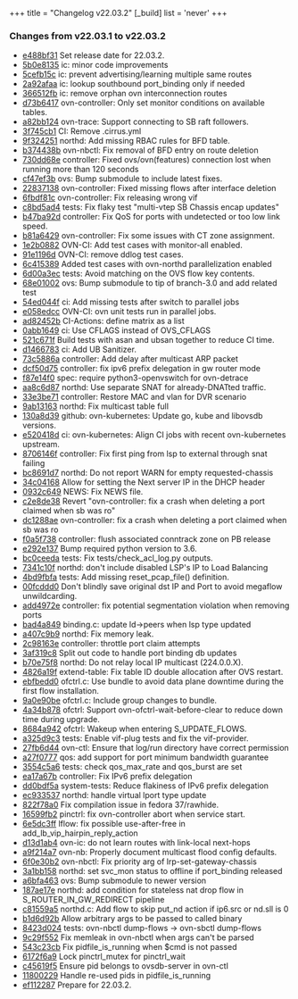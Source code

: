 +++
title = "Changelog v22.03.2"
[_build]
  list = 'never'
+++

### Changes from v22.03.1 to v22.03.2

- [e488bf31](https://github.com/ovn-org/ovn/commit/e488bf310092cce7bea62cfaf108637426cbf688) Set release date for 22.03.2.
- [5b0e8135](https://github.com/ovn-org/ovn/commit/5b0e81354028972a06c4bc83f447334f5eb8ac1d) ic: minor code improvements
- [5cefb15c](https://github.com/ovn-org/ovn/commit/5cefb15c7a9ec17e8b5f04f1728a9f57e677a199) ic: prevent advertising/learning multiple same routes
- [2a92afaa](https://github.com/ovn-org/ovn/commit/2a92afaad1b45b7edff9a45fc52fa822857d66b0) ic: lookup southbound port_binding only if needed
- [366512fb](https://github.com/ovn-org/ovn/commit/366512fb66eb78839bb9967ccbd9fc7a6d641289) ic: remove orphan ovn interconnection routes
- [d73b6417](https://github.com/ovn-org/ovn/commit/d73b64173b9cda387ffe29724992e5f0acf2742c) ovn-controller: Only set monitor conditions on available tables.
- [a82bb124](https://github.com/ovn-org/ovn/commit/a82bb124e00f3a4abaef8c5c978b411400791b9d) ovn-trace: Support connecting to SB raft followers.
- [3f745cb1](https://github.com/ovn-org/ovn/commit/3f745cb1d195dcea799651626ebeda980b2f7182) CI: Remove .cirrus.yml
- [9f324251](https://github.com/ovn-org/ovn/commit/9f32425139a3cbd8eee5e895e5548f6a2be7e7c5) northd: Add missing RBAC rules for BFD table.
- [b374438b](https://github.com/ovn-org/ovn/commit/b374438bf39e8a9abf2da9bc5a23d0d66d32df31) ovn-nbctl: Fix removal of BFD entry on route deletion
- [730dd68e](https://github.com/ovn-org/ovn/commit/730dd68eb10d4488c1822f147852118fbc49e6e4) controller: Fixed ovs/ovn(features) connection lost when running more than 120 seconds
- [cf47ef3b](https://github.com/ovn-org/ovn/commit/cf47ef3be74c5f2321eb550476633bd29bed7de3) ovs: Bump submodule to include latest fixes.
- [22837138](https://github.com/ovn-org/ovn/commit/22837138f093e7c3d4ee4c4f2f367fb19fc06398) ovn-controller: Fixed missing flows after interface deletion
- [6fbdf81c](https://github.com/ovn-org/ovn/commit/6fbdf81cee8430c98222386d00242cfa5aa0590e) ovn-controller: Fix releasing wrong vif
- [c8bd5ad4](https://github.com/ovn-org/ovn/commit/c8bd5ad45130275155bac01feb3493f2bb548f3b) tests: Fix flaky test "multi-vtep SB Chassis encap updates"
- [b47ba92d](https://github.com/ovn-org/ovn/commit/b47ba92dd33df5452c57d09e733adcee72d145b7) controller: Fix QoS for ports with undetected or too low link speed.
- [b81a6429](https://github.com/ovn-org/ovn/commit/b81a64293470bb4d61c024403a4cbeef522eb342) ovn-controller: Fix some issues with CT zone assignment.
- [1e2b0882](https://github.com/ovn-org/ovn/commit/1e2b0882117b3a50ba943edd399703daca7a2415) OVN-CI: Add test cases with monitor-all enabled.
- [91e1196d](https://github.com/ovn-org/ovn/commit/91e1196d976cda8776eeafffd9b7978bda30500e) OVN-CI: remove ddlog test cases.
- [6c415389](https://github.com/ovn-org/ovn/commit/6c415389b41a291015ab9c9eb39356676f7a88b8) Added test cases with ovn-northd parallelization enabled
- [6d00a3ec](https://github.com/ovn-org/ovn/commit/6d00a3ec49d27ad3ec3cf7850e0d97f05674c954) tests: Avoid matching on the OVS flow key contents.
- [68e01002](https://github.com/ovn-org/ovn/commit/68e0100236f1db0dfbfbd27e57495824293b7b23) ovs: Bump submodule to tip of branch-3.0 and add related test
- [54ed044f](https://github.com/ovn-org/ovn/commit/54ed044f29dfb8d74dbabda4675022ae3c9ffaa8) ci: Add missing tests after switch to parallel jobs
- [e058edcc](https://github.com/ovn-org/ovn/commit/e058edccfdc50ffaa29860025694fea174dde12e) OVN-CI: ovn unit tests run in parallel jobs.
- [ad82452b](https://github.com/ovn-org/ovn/commit/ad82452b5c89c07a3fba70ecfd39d743aebfaae5) CI-Actions: define matrix as a list
- [0abb1649](https://github.com/ovn-org/ovn/commit/0abb16497334f66469e197b067a15babcb48358c) ci: Use CFLAGS instead of OVS_CFLAGS
- [521c671f](https://github.com/ovn-org/ovn/commit/521c671faf147ea56d21ed45eb85c68820d5e139) Build tests with asan and ubsan together to reduce CI time.
- [d1466783](https://github.com/ovn-org/ovn/commit/d1466783e8a5ef5931168fd19eb74c525872dc58) ci: Add UB Sanitizer.
- [73c5886a](https://github.com/ovn-org/ovn/commit/73c5886aafc6f9f815008a4c0cacbc7331356e2b) controller: Add delay after multicast ARP packet
- [dcf50d75](https://github.com/ovn-org/ovn/commit/dcf50d75d829ab02ad22ed0598f0d4bc9ae6febc) controller: fix ipv6 prefix delegation in gw router mode
- [f87e14f0](https://github.com/ovn-org/ovn/commit/f87e14f0e81122e5b27c3b6f9f04b7af6269be96) spec: require python3-openvswitch for ovn-detrace
- [aa8c6d87](https://github.com/ovn-org/ovn/commit/aa8c6d8725581905dc1c0b2259a63cd85b04962f) northd: Use separate SNAT for already-DNATted traffic.
- [33e3be71](https://github.com/ovn-org/ovn/commit/33e3be71a62f6fc3ef15b562609dbe1bc87dc682) controller: Restore MAC and vlan for DVR scenario
- [9ab13163](https://github.com/ovn-org/ovn/commit/9ab131634868bf407228f0089998547768aa8ea3) northd: Fix multicast table full
- [130a8d39](https://github.com/ovn-org/ovn/commit/130a8d3957803c1b59e4a30a9d27d7c5440947dd) github: ovn-kubernetes: Update go, kube and libovsdb versions.
- [e520418d](https://github.com/ovn-org/ovn/commit/e520418d1763b19e8f83ea9d9d7c57f6ab7dda76) ci: ovn-kubernetes: Align CI jobs with recent ovn-kubernetes upstream.
- [8706146f](https://github.com/ovn-org/ovn/commit/8706146f45914d86889a2c446d83c61bbd124794) controller: Fix first ping from lsp to external through snat failing
- [bc8691d7](https://github.com/ovn-org/ovn/commit/bc8691d79c510cf593a1837d566e0499ccd5b11d) northd: Do not report WARN for empty requested-chassis
- [34c04168](https://github.com/ovn-org/ovn/commit/34c04168372494823809cdcc52f4a94fb2513226) Allow for setting the Next server IP in the DHCP header
- [0932c649](https://github.com/ovn-org/ovn/commit/0932c649cbe9d90b90853b9af2af5a96be9b46fb) NEWS: Fix NEWS file.
- [c2e8de38](https://github.com/ovn-org/ovn/commit/c2e8de38242cf0e21769692b6411cfc09257eac8) Revert "ovn-controller: fix a crash when deleting a port claimed when sb was ro"
- [dc1288ae](https://github.com/ovn-org/ovn/commit/dc1288aef481d0d234256b2ccd0f7d08b4234e38) ovn-controller: fix a crash when deleting a port claimed when sb was ro
- [f0a5f738](https://github.com/ovn-org/ovn/commit/f0a5f73850249060fa1f1d88c8c5130326a775da) controller: flush associated conntrack zone on PB release
- [e292e137](https://github.com/ovn-org/ovn/commit/e292e13765451a733d15075f0e949e92deeb18e2) Bump required python version to 3.6.
- [bc0ceeda](https://github.com/ovn-org/ovn/commit/bc0ceedaca8839fd15ffc2e923192b50b1e9dfec) tests: Fix tests/check_acl_log.py outputs.
- [7341c10f](https://github.com/ovn-org/ovn/commit/7341c10f88bc96aab5be9650c4fb5309d6e77589) northd: don't include disabled LSP's IP to Load Balancing
- [4bd9fbfa](https://github.com/ovn-org/ovn/commit/4bd9fbfa61d3f9ffdd1ebcb97306fd83fdd19c99) tests: Add missing reset_pcap_file() definition.
- [00fcddd0](https://github.com/ovn-org/ovn/commit/00fcddd0162ab0ceda7eb2fdaa2d98f3b5937676) Don't blindly save original dst IP and Port to avoid megaflow unwildcarding.
- [add4972e](https://github.com/ovn-org/ovn/commit/add4972e24bd48a08f5c32642b709e08cf5bbe7b) controller: fix potential segmentation violation when removing ports
- [bad4a849](https://github.com/ovn-org/ovn/commit/bad4a849227decf85b14bf8fea0e4cb8de25579b) binding.c: update ld->peers when lsp type updated
- [a407c9b9](https://github.com/ovn-org/ovn/commit/a407c9b9e924c67b72dc47c578324c577aed1a44) northd: Fix memory leak.
- [2c98163e](https://github.com/ovn-org/ovn/commit/2c98163e024f0543d84df44f9c0840ce0347e2bc) controller: throttle port claim attempts
- [3af319c8](https://github.com/ovn-org/ovn/commit/3af319c8ef5e732f4d1159ca23c276e0846b9003) Split out code to handle port binding db updates
- [b70e75f8](https://github.com/ovn-org/ovn/commit/b70e75f87117f8c8f1ae97665b745c0f31a918bf) northd: Do not relay local IP multicast (224.0.0.X).
- [4826a19f](https://github.com/ovn-org/ovn/commit/4826a19fae7a0d6f33df6e6fcd20567878acc753) extend-table: Fix table ID double allocation after OVS restart.
- [ebfbedd0](https://github.com/ovn-org/ovn/commit/ebfbedd0ceda723d5f78773c965529ee136a5720) ofctrl.c: Use bundle to avoid data plane downtime during the first flow installation.
- [9a0e90be](https://github.com/ovn-org/ovn/commit/9a0e90be73af6f9d16765286d1c1734e91bc7d8d) ofctrl.c: Include group changes to bundle.
- [4a34b878](https://github.com/ovn-org/ovn/commit/4a34b878d02464266c2b7ff2779de121b130e065) ofctrl: Support ovn-ofctrl-wait-before-clear to reduce down time during upgrade.
- [8684a942](https://github.com/ovn-org/ovn/commit/8684a9424875d97b14f518903ff8c3575ed5dd9f) ofctrl: Wakeup when entering S_UPDATE_FLOWS.
- [a325d9c3](https://github.com/ovn-org/ovn/commit/a325d9c32a8253a4475faab49c82002144b1497b) tests: Enable vif-plug tests and fix the vif-provider.
- [27fb6d44](https://github.com/ovn-org/ovn/commit/27fb6d440ec74636909d9e3a2ded06ea523cb3c3) ovn-ctl: Ensure that log/run directory have correct permission
- [a27f0777](https://github.com/ovn-org/ovn/commit/a27f077773c9638c77bb4ce32eaf168cd168ca6b) qos: add support for port minimum bandwidth guarantee
- [3554c5a6](https://github.com/ovn-org/ovn/commit/3554c5a6489a975ddc15a4d6df0fd9894cabb3ce) tests: check qos_max_rate and qos_burst are set
- [ea17a67b](https://github.com/ovn-org/ovn/commit/ea17a67b55ea4cea916f1efea8ea8a0830a8756a) controller: Fix IPv6 prefix delegation
- [dd0bdf5a](https://github.com/ovn-org/ovn/commit/dd0bdf5a5e85a953f4f63a3cc4515c4368b27bb4) system-tests: Reduce flakiness of IPv6 prefix delegation
- [ec933537](https://github.com/ovn-org/ovn/commit/ec933537f9b04b35ef4b79fb2b4743f9095da209) northd: handle virtual lport type update
- [822f78a0](https://github.com/ovn-org/ovn/commit/822f78a0ab0deaf27c0576104acacd124fbbd389) Fix compilation issue in fedora 37/rawhide.
- [16599fb2](https://github.com/ovn-org/ovn/commit/16599fb23344d86e00c7d5539a9dc77798d466a8) pinctrl: fix ovn-controller abort when service start.
- [6e5dc3ff](https://github.com/ovn-org/ovn/commit/6e5dc3fffa93e502c0f6584a6e2c71ebc7fddfd1) lflow: fix possible use-after-free in add_lb_vip_hairpin_reply_action
- [d13d1ab4](https://github.com/ovn-org/ovn/commit/d13d1ab4af6f51bfb1bccdb1cc60b7da70753509) ovn-ic: do not learn routes with link-local next-hops
- [a9f214a7](https://github.com/ovn-org/ovn/commit/a9f214a71dbc43e1627be3e55541481b3d7c61a5) ovn-nb: Properly document multicast flood config defaults.
- [6f0e30b2](https://github.com/ovn-org/ovn/commit/6f0e30b208d85030cfb6272866388d7a290c2bde) ovn-nbctl: Fix priority arg of lrp-set-gateway-chassis
- [3a1bb158](https://github.com/ovn-org/ovn/commit/3a1bb158e4ed25e4439373b46769b11003503912) northd: set svc_mon status to offline if port_binding released
- [a6bfa463](https://github.com/ovn-org/ovn/commit/a6bfa463aaa43ab76e3debac27b46edaa1e37087) ovs: Bump submodule to newer version
- [187ae17e](https://github.com/ovn-org/ovn/commit/187ae17ef1639d132cab7d0cbe546c4e39964bb0) northd: add condition for stateless nat drop flow in S_ROUTER_IN_GW_REDIRECT pipeline
- [c81559a5](https://github.com/ovn-org/ovn/commit/c81559a54e0e205ff3f53c48065d4b57b18f0061) northd.c: Add flow to skip put_nd action if ip6.src or nd.sll is 0
- [b1d6d92b](https://github.com/ovn-org/ovn/commit/b1d6d92b83c634049078fbf477436751ced5ccfc) Allow arbitrary args to be passed to called binary
- [8423d024](https://github.com/ovn-org/ovn/commit/8423d024d7a3965a722b53fe47ed7f37088c225d) tests: ovn-nbctl dump-flows -> ovn-sbctl dump-flows
- [9c29f552](https://github.com/ovn-org/ovn/commit/9c29f5523360e8f34542dcc10ff7419c5b492858) Fix memleak in ovn-nbctl when args can't be parsed
- [543c23cb](https://github.com/ovn-org/ovn/commit/543c23cb74ddc9ee23c1f2214952e76fb4cfb830) Fix pidfile_is_running when $cmd is not passed
- [6172f6a9](https://github.com/ovn-org/ovn/commit/6172f6a9bdcd430c56e9be81e42a2899b2e6876c) Lock pinctrl_mutex for pinctrl_wait
- [c45619f5](https://github.com/ovn-org/ovn/commit/c45619f5541a885554b974d18a1b088902316b1d) Ensure pid belongs to ovsdb-server in ovn-ctl
- [11800229](https://github.com/ovn-org/ovn/commit/11800229022e1445f8a8523a3ca5bb7c2e7c9a90) Handle re-used pids in pidfile_is_running
- [ef112287](https://github.com/ovn-org/ovn/commit/ef112287c6c063ff915d24cac6e5d5b5af3257a6) Prepare for 22.03.2.